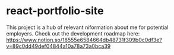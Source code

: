# react-portfolio-site
This project is a hub of relevant niformation about me for potential employers.
Check out the development roadmap here: https://www.notion.so/18555e6584664db48731f309b0c0df3e?v=89c0dd49def04844a10a78a73a0bca39
